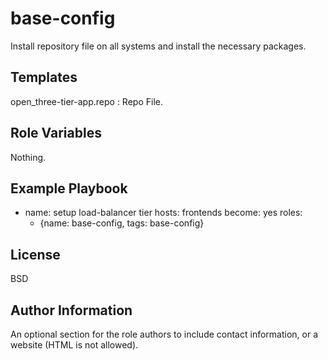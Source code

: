 base-config
=========

Install repository file on all systems and install the necessary packages.

Templates
------------

open_three-tier-app.repo : Repo File.

Role Variables
--------------

Nothing.


Example Playbook
----------------

- name: setup load-balancer tier
  hosts: frontends
  become: yes
  roles:
    - {name: base-config, tags: base-config}

License
-------

BSD

Author Information
------------------

An optional section for the role authors to include contact information, or a website (HTML is not allowed).
